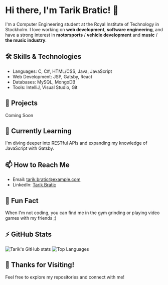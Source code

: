 # Hi there, I'm Tarik Bratic! 👋
I'm a Computer Engineering student at the Royal Institute of Technology in Stockholm. I love working on **web development**, **software engineering**, and have a strong interest in **motorsports** / **vehicle development** and **music** / **the music industry**.

## 🛠 Skills & Technologies
- Languages: C, C#, HTML/CSS, Java, JavaScript
- Web Development: JSP, Gatsby, React
- Databases: MySQL, MongoDB
- Tools: IntelliJ, Visual Studio, Git

## 🔭 Projects
Coming Soon
<!-- [Webshop Project](https://github.com/yourusername/webshop) – A full-stack e-commerce application using Java, JSP, JDBC, and a three-tier architecture.
- [Motorsports Data Analysis](https://github.com/yourusername/motorsports-analysis) – Analyzing race data using Python and Pandas. -->

## 🌱 Currently Learning
I'm diving deeper into RESTful APIs and expanding my knowledge of JavaScript with Gatsby.

## 📫 How to Reach Me
- Email: tarik.bratic@example.com
- LinkedIn: [Tarik Bratic](https://linkedin.com/in/yourprofile)

## 🎯 Fun Fact
When I'm not coding, you can find me in the gym grinding or playing video games with my friends ;)

## ⚡ GitHub Stats
![Tarik's GitHub stats](https://github-readme-stats.vercel.app/api?username=yourusername&show_icons=true&theme=radical)
![Top Languages](https://github-readme-stats.vercel.app/api/top-langs/?username=yourusername&layout=compact&theme=radical)

## 🙏 Thanks for Visiting!
Feel free to explore my repositories and connect with me!


<!--
**tarik-bratic/tarik-bratic** is a ✨ _special_ ✨ repository because its `README.md` (this file) appears on your GitHub profile.

Here are some ideas to get you started:

- 🔭 I’m currently working on ...
- 🌱 I’m currently learning ...
- 👯 I’m looking to collaborate on ...
- 🤔 I’m looking for help with ...
- 💬 Ask me about ...
- 📫 How to reach me: ...
- 😄 Pronouns: ...
- ⚡ Fun fact: ...
-->
